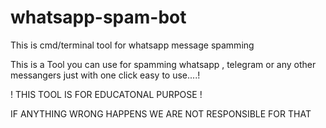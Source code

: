 # whatsapp-spam-bot
This is cmd/terminal tool for whatsapp message spamming 

This is a Tool you can use for spamming whatsapp , telegram
or any other messangers just with one click
easy to use....!

! THIS TOOL IS FOR EDUCATONAL PURPOSE !


IF ANYTHING WRONG HAPPENS WE ARE NOT RESPONSIBLE FOR THAT
